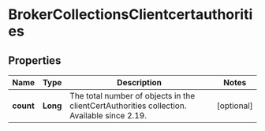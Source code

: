
# BrokerCollectionsClientcertauthorities

## Properties
Name | Type | Description | Notes
------------ | ------------- | ------------- | -------------
**count** | **Long** | The total number of objects in the clientCertAuthorities collection. Available since 2.19. |  [optional]



